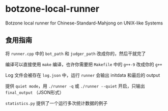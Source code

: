 # botzone-local-runner
Botzone local runner for Chinese-Standard-Mahjong on UNIX-like Systems

## 食用指南

将 `runner.cpp` 中的 `bot_path` 和 `judger_path` 改成你的，然后干就完了

编译可以直接使用 `make` 编译，也许你需要把 `Makefile` 中的 `g++-9` 改成你的 `g++`

Log 文件会被存在 `log.json` 中，运行 `runner` 会输出 initdata 和最后的 output

提供 `quiet mode`，用 `./runner -q` 或 `./runner --quiet` 开启，只输出 `final_output` （JSON形式）

`statistics.py` 提供了一个运行多次统计数据的例子